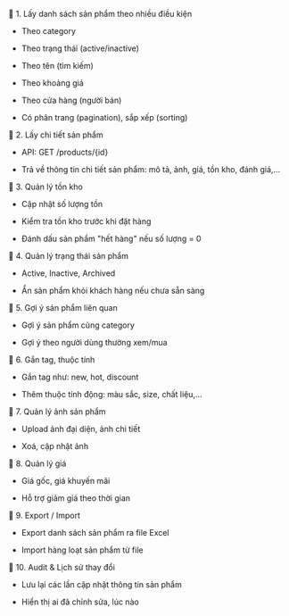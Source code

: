 🔹 1. Lấy danh sách sản phẩm theo nhiều điều kiện
- Theo category

- Theo trạng thái (active/inactive)

- Theo tên (tìm kiếm)

- Theo khoảng giá

- Theo cửa hàng (người bán)

- Có phân trang (pagination), sắp xếp (sorting)

🔹 2. Lấy chi tiết sản phẩm
- API: GET /products/{id}

- Trả về thông tin chi tiết sản phẩm: mô tả, ảnh, giá, tồn kho, đánh giá,...

🔹 3. Quản lý tồn kho
- Cập nhật số lượng tồn

- Kiểm tra tồn kho trước khi đặt hàng

- Đánh dấu sản phẩm "hết hàng" nếu số lượng = 0

🔹 4. Quản lý trạng thái sản phẩm
- Active, Inactive, Archived

- Ẩn sản phẩm khỏi khách hàng nếu chưa sẵn sàng

🔹 5. Gợi ý sản phẩm liên quan
- Gợi ý sản phẩm cùng category

- Gợi ý theo người dùng thường xem/mua

🔹 6. Gắn tag, thuộc tính
- Gắn tag như: new, hot, discount

- Thêm thuộc tính động: màu sắc, size, chất liệu,...

🔹 7. Quản lý ảnh sản phẩm
- Upload ảnh đại diện, ảnh chi tiết

- Xoá, cập nhật ảnh

🔹 8. Quản lý giá
- Giá gốc, giá khuyến mãi

- Hỗ trợ giảm giá theo thời gian

🔹 9. Export / Import
- Export danh sách sản phẩm ra file Excel

- Import hàng loạt sản phẩm từ file

🔹 10. Audit & Lịch sử thay đổi
- Lưu lại các lần cập nhật thông tin sản phẩm

- Hiển thị ai đã chỉnh sửa, lúc nào

<!-- 🔹 11. API nội bộ
- Dành cho các service khác (order-service, inventory-service, v.v.)

- Ví dụ: GET /internal/products/{id} trả về dữ liệu đơn giản, không cần ảnh, mô tả dài.. -->

<!-- Tái kiểm tra toàn bộ trước khi tạo Order
Luồng:

Người dùng bấm "Đặt hàng".

Backend nhận danh sách CartItem.

Với mỗi item:

Kiểm tra số lượng tồn trong các warehouse.

Chọn warehouse đủ hàng.

Lấy lại giá hiện tại và khuyến mãi hiện tại từ bảng product_variant_price hoặc service khác.

Nếu giá hoặc khuyến mãi khác so với cart ⇒ báo cho người dùng (return warning + thông tin thay đổi).

Nếu người dùng xác nhận lại (qua API hoặc giao diện), thì mới tạo Order và OrderItems. -->


<!-- Alt + Z -->